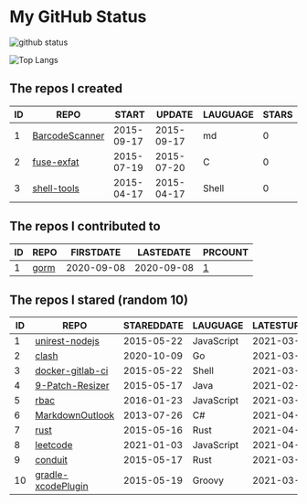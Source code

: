 # My GitHub Status

<img src="https://github-readme-stats-1.yihong0618.vercel.app/api?username=egenchen&show_icons=true&&&hide_title=true&count_private=true" alt="github status" />

![Top Langs](https://github-readme-stats-1.yihong0618.vercel.app/api/top-langs/?username=egenchen&layout=compact)

<!--START_SECTION:my_github-->
## The repos I created
| ID |                             REPO                             |   START    |   UPDATE   | LAUGUAGE | STARS |
|----|--------------------------------------------------------------|------------|------------|----------|-------|
|  1 | [BarcodeScanner](https://github.com/egenchen/BarcodeScanner) | 2015-09-17 | 2015-09-17 | md       |     0 |
|  2 | [fuse-exfat](https://github.com/egenchen/fuse-exfat)         | 2015-07-19 | 2015-07-20 | C        |     0 |
|  3 | [shell-tools](https://github.com/egenchen/shell-tools)       | 2015-04-17 | 2015-04-17 | Shell    |     0 |

## The repos I contributed to
| ID |                  REPO                   | FIRSTDATE  | LASTEDATE  |                                PRCOUNT                                 |
|----|-----------------------------------------|------------|------------|------------------------------------------------------------------------|
|  1 | [gorm](https://github.com/go-gorm/gorm) | 2020-09-08 | 2020-09-08 | [1](https://github.com/go-gorm/gorm/pulls?q=is%3Apr+author%3Aegenchen) |

## The repos I stared (random 10)
| ID |                                  REPO                                  | STAREDDATE |  LAUGUAGE  | LATESTUPDATE |
|----|------------------------------------------------------------------------|------------|------------|--------------|
|  1 | [unirest-nodejs](https://github.com/Kong/unirest-nodejs)               | 2015-05-22 | JavaScript | 2021-03-23   |
|  2 | [clash](https://github.com/maskedeken/clash)                           | 2020-10-09 | Go         | 2021-03-31   |
|  3 | [docker-gitlab-ci](https://github.com/sameersbn/docker-gitlab-ci)      | 2015-05-22 | Shell      | 2021-03-13   |
|  4 | [9-Patch-Resizer](https://github.com/redwarp/9-Patch-Resizer)          | 2015-05-17 | Java       | 2021-02-24   |
|  5 | [rbac](https://github.com/seeden/rbac)                                 | 2016-01-23 | JavaScript | 2021-03-29   |
|  6 | [MarkdownOutlook](https://github.com/mmanela/MarkdownOutlook)          | 2013-07-26 | C#         | 2021-04-09   |
|  7 | [rust](https://github.com/rust-lang/rust)                              | 2015-05-16 | Rust       | 2021-04-10   |
|  8 | [leetcode](https://github.com/azl397985856/leetcode)                   | 2021-01-03 | JavaScript | 2021-04-09   |
|  9 | [conduit](https://github.com/conduit-rust/conduit)                     | 2015-05-17 | Rust       | 2021-03-05   |
| 10 | [gradle-xcodePlugin](https://github.com/openbakery/gradle-xcodePlugin) | 2015-05-19 | Groovy     | 2021-03-08   |

<!--END_SECTION:my_github-->
